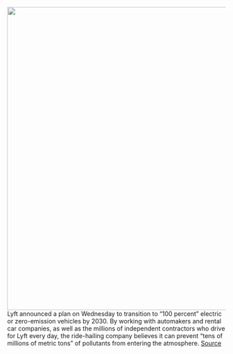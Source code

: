 <img src='https://cdn.vox-cdn.com/thumbor/l0_Zn02f-WlcAOl8jnc2svQuNB4=/0x0:2040x1360/1200x800/filters:focal(857x517:1183x843)/cdn.vox-cdn.com/uploads/chorus_image/image/66947154/bkappel_180212_2336_0032.0.jpg' width='700px' /><br/>
Lyft announced a plan on Wednesday to transition to “100 percent” electric or zero-emission vehicles by 2030. By working with automakers and rental car companies, as well as the millions of independent contractors who drive for Lyft every day, the ride-hailing company believes it can prevent “tens of millions of metric tons” of pollutants from entering the atmosphere.
<a href='https://www.theverge.com/2020/6/17/21294040/lyft-electric-vehicle-ev-100-percent-2030'> Source <a/>